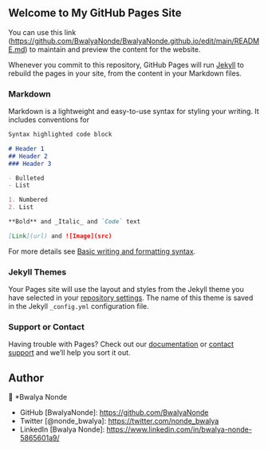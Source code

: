 ## Welcome to My GitHub Pages Site

You can use this link (https://github.com/BwalyaNonde/BwalyaNonde.github.io/edit/main/README.md) to maintain and preview the content for the website.

Whenever you commit to this repository, GitHub Pages will run [Jekyll](https://jekyllrb.com/) to rebuild the pages in your site, from the content in your Markdown files.

### Markdown

Markdown is a lightweight and easy-to-use syntax for styling your writing. It includes conventions for

```markdown
Syntax highlighted code block

# Header 1
## Header 2
### Header 3

- Bulleted
- List

1. Numbered
2. List

**Bold** and _Italic_ and `Code` text

[Link](url) and ![Image](src)
```

For more details see [Basic writing and formatting syntax](https://docs.github.com/en/github/writing-on-github/getting-started-with-writing-and-formatting-on-github/basic-writing-and-formatting-syntax).

### Jekyll Themes

Your Pages site will use the layout and styles from the Jekyll theme you have selected in your [repository settings](https://github.com/BwalyaNonde/BwalyaNonde.github.io/settings/pages). The name of this theme is saved in the Jekyll `_config.yml` configuration file.

### Support or Contact

Having trouble with Pages? Check out our [documentation](https://docs.github.com/categories/github-pages-basics/) or [contact support](https://support.github.com/contact) and we’ll help you sort it out.


## Author
👤 *Bwalya Nonde

- GitHub [BwalyaNonde]: https://github.com/BwalyaNonde
- Twitter [@nonde_bwalya]: https://twitter.com/nonde_bwalya
- LinkedIn [Bwalya Nonde]: https://www.linkedin.com/in/bwalya-nonde-5865601a9/

